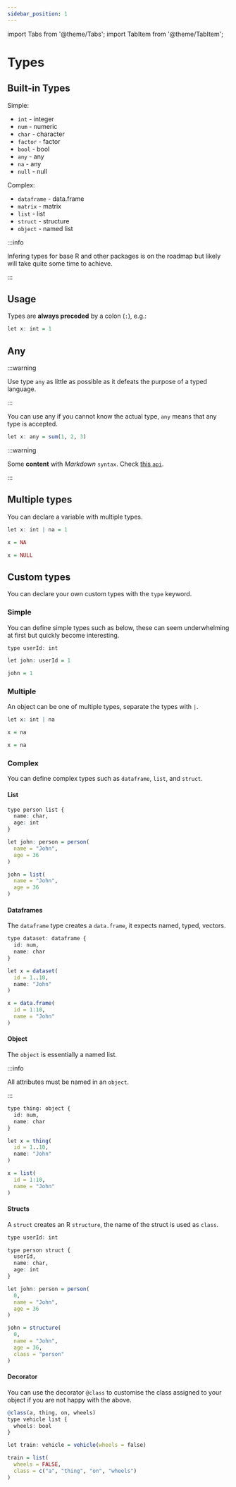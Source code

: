 ```yaml
---
sidebar_position: 1
---
```


import Tabs from '@theme/Tabs';
import TabItem from '@theme/TabItem';

# Types

## Built-in Types

Simple:
- `int` - integer
- `num` - numeric
- `char` - character
- `factor` - factor
- `bool` - bool
- `any` - any
- `na` - any
- `null` - null

Complex:
- `dataframe` - data.frame
- `matrix` - matrix
- `list` - list
- `struct` - structure
- `object` - named list 

:::info

Infering types for base R and other packages is on the roadmap but likely
will take quite some time to achieve.

:::

## Usage 

Types are __always preceded__ by a colon (`:`), e.g.: 

```r
let x: int = 1
```

## Any

:::warning

Use type `any` as little as possible as it defeats the purpose of 
a typed language.

:::

You can use any if you cannot know the actual type,
`any` means that any type is accepted.

```r
let x: any = sum(1, 2, 3)
```

:::warning

Some **content** with _Markdown_ `syntax`. Check [this `api`](#).

:::

## Multiple types 

You can declare a variable with multiple types.

```r
let x: int | na = 1

x = NA

x = NULL
```

## Custom types

You can declare your own custom types with the `type` keyword.

### Simple

You can define simple types such as below, these can seem 
underwhelming at first but quickly become interesting.

<Tabs>
<TabItem value="vp" label="Vapour">

```r
type userId: int

let john: userId = 1
```

</TabItem>
<TabItem value="r" label="R">

```r
john = 1
```

</TabItem>
</Tabs>

### Multiple  

An object can be one of multiple types, separate the types with `|`.

<Tabs>
<TabItem value="vp" label="Vapour">

```r
let x: int | na

x = na
```

</TabItem>
<TabItem value="r" label="R">

```r
x = na
```

</TabItem>
</Tabs>

### Complex

You can define complex types such as `dataframe`, `list`, and `struct`.

#### List

<Tabs>
<TabItem value="vp" label="Vapour">

```r
type person list {
  name: char,
  age: int
}

let john: person = person(
  name = "John",
  age = 36
)
```

</TabItem>
<TabItem value="r" label="R">

```r
john = list(
  name = "John",
  age = 36
)
```

</TabItem>
</Tabs>

#### Dataframes

The `dataframe` type creates a `data.frame`, it expects named, typed,
vectors.

<Tabs>
<TabItem value="vp" label="Vapour">

```r
type dataset: dataframe {
  id: num,
  name: char
}

let x = dataset(
  id = 1..10,
  name: "John"
)
```

</TabItem>
<TabItem value="r" label="R">

```r
x = data.frame(
  id = 1:10,
  name = "John"
)
```

</TabItem>
</Tabs>

#### Object

The `object` is essentially a named list.

:::info

All attributes must be named in an `object`.

:::

<Tabs>
<TabItem value="vp" label="Vapour">

```r
type thing: object {
  id: num,
  name: char
}

let x = thing(
  id = 1..10,
  name: "John"
)
```

</TabItem>
<TabItem value="r" label="R">

```r
x = list(
  id = 1:10,
  name = "John"
)
```

</TabItem>
</Tabs>

#### Structs

A `struct` creates an R `structure`, the name of the struct is used as `class`.

<Tabs>
<TabItem value="vp" label="Vapour">

```r
type userId: int

type person struct {
  userId,
  name: char,
  age: int
}

let john: person = person(
  0,
  name = "John",
  age = 36
)
```

</TabItem>
<TabItem value="r" label="R">

```r
john = structure(
  0,
  name = "John",
  age = 36,
  class = "person"
)
```

</TabItem>
</Tabs>

#### Decorator

You can use the decorator `@class` to customise the class assigned to your
object if you are not happy with the above.

<Tabs>
<TabItem value="vp" label="Vapour">

```r
@class(a, thing, on, wheels)
type vehicle list {
  wheels: bool
}

let train: vehicle = vehicle(wheels = false)
```

</TabItem>
<TabItem value="r" label="R">

```r
train = list(
  wheels = FALSE,
  class = c("a", "thing", "on", "wheels")
)
```

</TabItem>
</Tabs>

